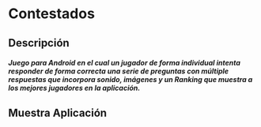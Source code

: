 # Contestados
## Descripción
##### Juego para Android en el cual un jugador de forma individual intenta responder de forma correcta una serie de preguntas con múltiple respuestas que incorpora sonido, imágenes y un Ranking que muestra a los mejores jugadores en la aplicación.
## Muestra Aplicación


